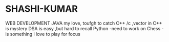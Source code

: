 # SHASHI-KUMAR
WEB DEVELOPMENT
JAVA my love, toufgh to catch
C++ /c ,vector in C++ is mystery
DSA is easy ,but hard to recall
Python -need to work on
Chess - is something i love to play for focus
